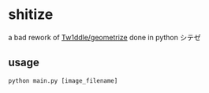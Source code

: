# shitize
a bad rework of [Tw1ddle/geometrize](https://github.com/Tw1ddle/geometrize) 
done in python
シテゼ

## usage
```
python main.py [image_filename]
```
